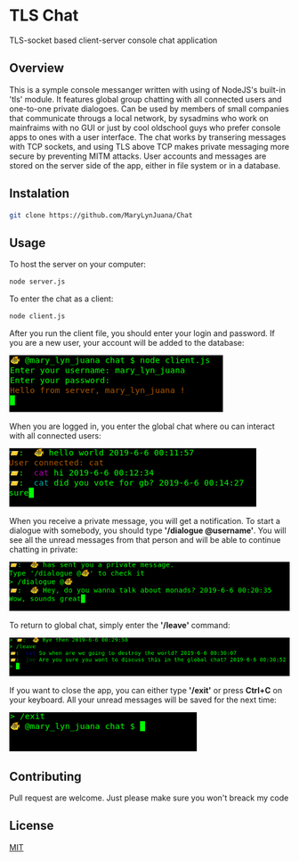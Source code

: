 # TLS Chat

TLS-socket based client-server console chat application

## Overview

This is a symple console messanger written with using of NodeJS's built-in 'tls' module. It features global group chatting with 
all connected users and one-to-one private dialogoes. Can be used by members of small companies that communicate througs a local
network, by sysadmins who work on mainfraims with no GUI or just by cool oldschool guys who prefer console apps to ones with 
a user interface. 
The chat works by transering messages with TCP sockets, and using TLS above TCP makes private messaging more secure by preventing
MITM attacks. User accounts and messages are stored on the server side of the app, either in file system or in a database.

## Instalation

```bash
git clone https://github.com/MaryLynJuana/Chat
```

## Usage

To host the server on your computer:

```bash
node server.js
```

To enter the chat as a client:


```bash
node client.js
```

After you run the client file, you should enter your login and password.
If you are a new user, your account will be added to the database:

![login](images/start.png)

When you are logged in, you enter the global chat where ou can interact with all connected users:

![global](images/global.png)

When you receive a private message, you will get a notification.
To start a dialogue with somebody, you should type **'/dialogue @username'**.
You will see all the unread messages from that person and will be able to continue chatting in private:

![private](images/private.png)

To return to global chat, simply enter the **'/leave'** command:

![leave](images/leave.png)

If you want to close the app, you can either type **'/exit'** or press **Ctrl+C** on your keyboard. All your unread messages 
will be saved for the next time:

![exit](images/exit.png)

## Contributing

Pull request are welcome. Just please make sure you won't breack my code

## License

[MIT](https://choosealicense.com/licenses/mit/)
